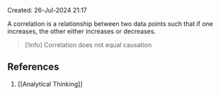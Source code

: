 Created: 26-Jul-2024 21:17

A correlation is a relationship between two data points such that if one increases, the other either increases or decreases. 

> [!info]
> Correlation does not equal causation

## References
1. [[Analytical Thinking]]
